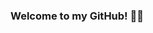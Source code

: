 ### Welcome to my GitHub! 👾💜

<!--
**Tess314/Tess314** is a ✨ _special_ ✨ repository because its `README.md` (this file) appears on your GitHub profile.


